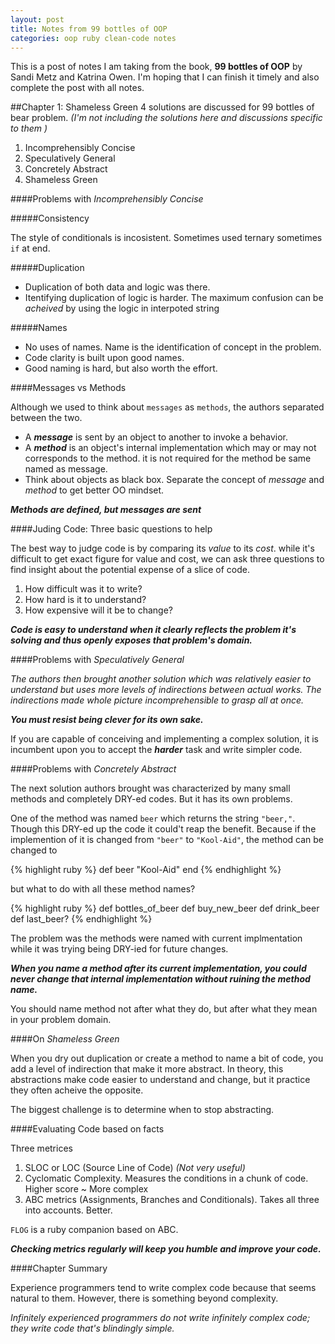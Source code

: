 ```yaml
---
layout: post
title: Notes from 99 bottles of OOP
categories: oop ruby clean-code notes
---
```

This is a post of notes I am taking from the book, **99 bottles of OOP** by Sandi Metz and Katrina Owen.
I'm hoping that I can finish it timely and also complete the post with all notes.

##Chapter 1: Shameless Green
4 solutions are discussed for 99 bottles of bear problem. _(I'm not including the solutions here and discussions
specific to them )_

1. Incomprehensibly Concise
2. Speculatively General
3. Concretely Abstract
4. Shameless Green

####Problems with _Incomprehensibly Concise_

#####Consistency

   The style of conditionals is incosistent. Sometimes used ternary sometimes `if` at end.

#####Duplication

  - Duplication of both data and logic was there.
  - Itentifying duplication of logic is harder. The maximum confusion can be *acheived* by using the logic in interpoted string

#####Names

  - No uses of names. Name is the identification of concept in the problem.
  - Code clarity is built upon good names.
  - Good naming is hard, but also worth the effort.

####Messages vs Methods

Although we used to think about `messages` as `methods`, the authors separated between the two.

  - A ***message*** is sent by an object to another to invoke a behavior.
  - A ***method*** is an object's internal implementation which may or may not corresponds to the method.
  it is not required for the method be same named as message.
  - Think about objects as black box. Separate the concept of *message* and *method* to get better
  OO mindset.

 ***Methods are defined, but messages are sent***

####Juding Code: Three basic questions to help

The best way to judge code is by comparing its *value* to its *cost*. while it's difficult to get exact
figure for value and cost, we can ask three questions to find insight about the potential expense of
a slice of code.

   1. How difficult was it to write?
   2. How hard is it to understand?
   3. How expensive will it be to change?

 ***Code is easy to understand when it clearly reflects the problem it's solving and thus openly
  exposes that problem's domain.***

####Problems with _Speculatively General_

_The authors then brought another solution which was relatively easier to understand but uses
more levels of indirections between actual works. The indirections made whole picture incomprehensible
to grasp all at once._

***You must resist being clever for its own sake.*** 

If you are capable of conceiving and implementing a complex solution,
it is incumbent upon you to accept the ***harder*** task and write simpler code.

####Problems with _Concretely Abstract_

The next solution authors brought was characterized by many small methods and completely DRY-ed
codes. But it has its own problems.

One of the method was named `beer` which returns the string `"beer,"`. Though this DRY-ed up the code
it could't reap the benefit. Because if the implemention of it is changed from `"beer"` to `"Kool-Aid"`,
the method can be changed to

{% highlight ruby %}
def beer
  "Kool-Aid"
end
{% endhighlight %}

but what to do with all these method names?

{% highlight ruby %}
def bottles_of_beer
def buy_new_beer
def drink_beer
def last_beer?
{% endhighlight %}

The problem was the methods were named with current implmentation while it was trying being DRY-ied
for future changes.

***When you name a method after its current implementation, you could never change that
internal implementation without ruining the method name.***

You should name method not after what they do, but after what they mean in your problem domain.

####On _Shameless Green_

When you dry out duplication or create a method to name a bit of code, you add a level of indirection
that make it more abstract. In theory, this abstractions make code easier to understand and change, but
it practice they often acheive the opposite.

The biggest challenge is to determine when to stop abstracting.

####Evaluating Code based on facts

Three metrices

  1. SLOC or LOC (Source Line of Code) _(Not very useful)_
  2. Cyclomatic Complexity. Measures the conditions in a chunk of code. Higher score ~ More complex
  3. ABC metrics (Assignments, Branches and Conditionals). Takes all three into accounts. Better.

`FLOG` is a ruby companion based on ABC.

***Checking metrics regularly will keep you humble and improve your code.***

####Chapter Summary

Experience programmers tend to write complex code because that seems natural to them. However,
there is something beyond complexity.

_Infinitely experienced programmers do not write infinitely complex code; they write code that's
blindingly simple._ 
